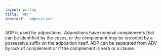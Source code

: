 ```yaml
---
layout: postag
title: 'ADP'
shortdef: 'adposition'
---
```


ADP is used for adpositions. Adpositions have nominal complements that can be
identified by the cases, or the complement may be encoded by a possessive
suffix on the adposition itself. ADP can be separated from ADV by lack of
complement or if the complement is verb or a clause.
